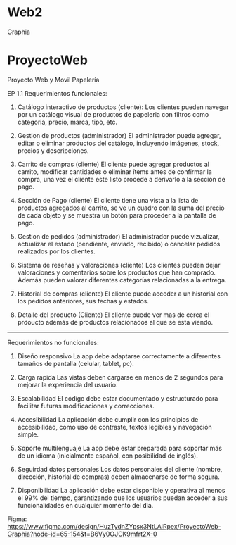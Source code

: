 # Web2
 Graphia
# ProyectoWeb
 Proyecto Web y Movil Papelería

EP 1.1
Requerimientos funcionales: 
1) Catálogo interactivo de productos (cliente):
    Los clientes pueden navegar por un catálogo visual de productos de papeleria
    con filtros como categoria, precio, marca, tipo, etc.

2) Gestion de productos (administrador)
    El administrador puede agregar, editar o eliminar productos del catálogo, incluyendo 
    imágenes, stock, precios y descripciones.

3) Carrito de compras (cliente)
    El cliente puede agregar productos al carrito, modificar cantidades o eliminar ítems
    antes de confirmar la compra, una vez el cliente este listo procede a derivarlo a la 
    sección de pago.

4) Sección de Pago (cliente)
    El cliente tiene una vista a la lista de productos agregados al carrito, se ve un cuadro
    con la suma del precio de cada objeto y se muestra un botón para proceder a la pantalla
    de pago.

5) Gestion de pedidos (administrador)
    El administrador puede vizualizar, actualizar el estado (pendiente, enviado, recibido) 
    o cancelar pedidos realizados por los clientes.

6) Sistema de reseñas y valoraciones (cliente)
    Los clientes pueden dejar valoraciones y comentarios sobre los productos que han comprado. 
    Además pueden valorar diferentes categorías relacionadas a la entrega. 

7) Historial de compras (cliente)
    El cliente puede acceder a un historial con los pedidos anteriores, sus fechas y estados.

8) Detalle del producto (Cliente)
    El cliente puede ver mas de cerca el prdoucto además de productos relacionados al que se
    esta viendo.

--------------------------------------------------------------------------------------------------

Requerimientos no funcionales:

1) Diseño responsivo
    La app debe adaptarse correctamente a diferentes tamaños de pantalla (celular, tablet, pc).

2) Carga rapida
    Las vistas deben cargarse en menos de 2 segundos para mejorar la experiencia del usuario.

3) Escalabilidad
    El código debe estar documentado y estructurado para facilitar futuras modificaciones y correcciones.

4) Accesibilidad
    La aplicación debe cumplir con los principios de accesibilidad, como uso de contraste, textos 
    legibles y navegación simple.

5) Soporte multilenguaje
    La app debe estar preparada para soportar más de un idioma (inicialmente español, con posibilidad de inglés).

6) Seguirdad datos personales 
    Los datos personales del cliente (nombre, dirección, historial de compras) deben almacenarse de forma segura.
   
7) Disponibilidad
    La aplicación debe estar disponible y operativa al menos el 99% del tiempo, garantizando que los usuarios
    puedan acceder a sus funcionalidades en cualquier momento del día.
   
Figma:
https://www.figma.com/design/HuzTydnZYpsx3NtLAiRpex/ProyectoWeb-Graphia?node-id=65-154&t=B6Vy0OJCK9mfrt2X-0

